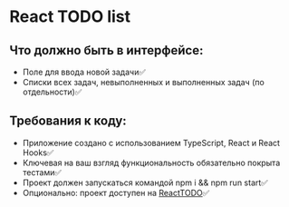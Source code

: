 # React TODO list

## Что должно быть в интерфейсе:

- Поле для ввода новой задачи✅
- Списки всех задач, невыполненных и выполненных задач (по отдельности)✅

## Требования к коду:

- Приложение создано с использованием TypeScript, React и React Hooks✅
- Ключевая на ваш взгляд функциональность обязательно покрыта тестами✅
- Проект должен запускаться командой npm i && npm run start✅
- Опционально: проект доступен на [ReactTODO](https://react-mindbox-todos.web.app/)✅
